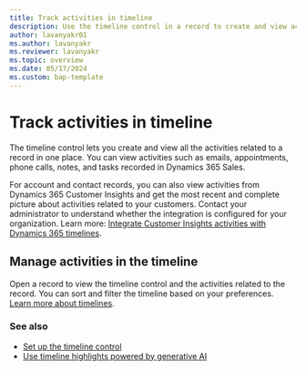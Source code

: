 ```yaml
---
title: Track activities in timeline
description: Use the timeline control in a record to create and view activities related to the record. 
author: lavanyakr01
ms.author: lavanyakr
ms.reviewer: lavanyakr
ms.topic: overview 
ms.date: 05/17/2024
ms.custom: bap-template
---    
```


# Track activities in timeline

The timeline control lets you create and view all the activities related to a record in one place. You can view activities such as emails, appointments, phone calls, notes, and tasks recorded in Dynamics 365 Sales.

For account and contact records, you can also view activities from Dynamics 365 Customer Insights and get the most recent and complete picture about activities related to your customers. Contact your administrator to understand whether the integration is configured for your organization. Learn more: [Integrate Customer Insights activities with Dynamics 365 timelines](/dynamics365/customer-insights/activities-in-d365-timeline).

## Manage activities in the timeline

Open a record to view the timeline control and the activities related to the record. You can sort and filter the timeline based on your preferences.
[Learn more about timelines](/power-apps/user/add-activities).

### See also

- [Set up the timeline control](/power-apps/maker/model-driven-apps/set-up-timeline-control)
- [Use timeline highlights powered by generative AI](/power-apps/user/add-activities#use-timeline-highlights-powered-by-generative-ai)

